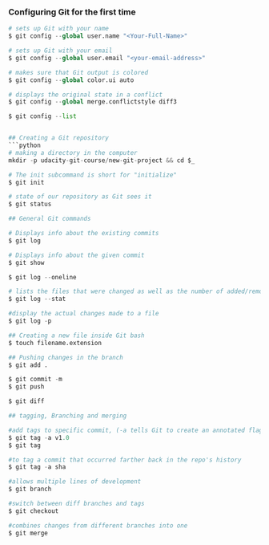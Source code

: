 
### Configuring Git for the first time
```python
# sets up Git with your name
$ git config --global user.name "<Your-Full-Name>"

# sets up Git with your email
$ git config --global user.email "<your-email-address>"

# makes sure that Git output is colored
$ git config --global color.ui auto

# displays the original state in a conflict
$ git config --global merge.conflictstyle diff3

$ git config --list


## Creating a Git repository
```python
# making a directory in the computer
mkdir -p udacity-git-course/new-git-project && cd $_

# The init subcommand is short for "initialize"
$ git init

# state of our repository as Git sees it
$ git status

## General Git commands

# Displays info about the existing commits
$ git log

# Displays info about the given commit
$ git show

$ git log --oneline

# lists the files that were changed as well as the number of added/removed lines
$ git log --stat

#display the actual changes made to a file
$ git log -p

## Creating a new file inside Git bash
$ touch filename.extension

## Pushing changes in the branch
$ git add .

$ git commit -m
$ git push

$ git diff

## tagging, Branching and merging

#add tags to specific commit, (-a tells Git to create an annotated flag)
$ git tag -a v1.0
$ git tag

#to tag a commit that occurred farther back in the repo's history
$ git tag -a sha

#allows multiple lines of development
$ git branch

#switch between diff branches and tags
$ git checkout

#combines changes from different branches into one
$ git merge

